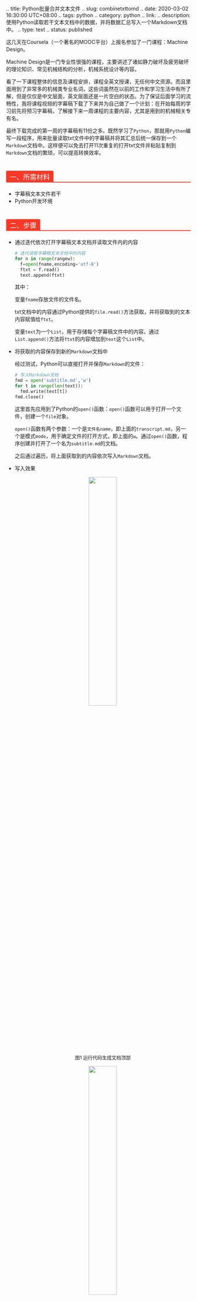 .. title: Python批量合并文本文件
.. slug: combinetxttomd
.. date: 2020-03-02 16:30:00 UTC+08:00
.. tags: python
.. category: python
.. link: 
.. description: 使用Python读取若干文本文档中的数据，并将数据汇总写入一个Markdown文档中。
.. type: text
.. status: published

这几天在Coursela（一个著名的MOOC平台）上报名参加了一门课程：Machine Design。

Machine Design是一门专业性很强的课程，主要讲述了诸如静力破坏及疲劳破坏的理论知识、常见机械结构的分析，机械系统设计等内容。

<!-- TEASER_END -->

看了一下课程整体的信息及课程安排，课程全英文授课，无任何中文资源。而且里面用到了非常多的机械类专业名词，这些词虽然在以前的工作和学习生活中有所了解，但是仅仅是中文层面，英文层面还是一片空白的状态。为了保证后面学习的流畅性，我将课程视频的字幕稿下载了下来并为自己做了一个计划：在开始每周的学习前先将预习字幕稿，了解接下来一周课程的主要内容，尤其是用到的机械相关专有名。

最终下载完成的第一周的字幕稿有11份之多。既然学习了`Python`，那就用`Python`编写一段程序，用来批量读取txt文件中的字幕稿并将其汇总后统一保存到一个`Markdown`文档中。这样便可以免去打开11次重复的打开txt文件并粘贴复制到`Markdown`文档的繁琐，可以提高转换效率。

<h1 data-tool="mdnice编辑器" style="margin-top: 40px; margin-bottom: 20px; font-weight: bold; color: black; border-bottom: 2px solid rgb(248,57,41); font-size: 1.3em;"><span style="display: inline-block; font-weight: normal; background: rgb(248,57,41); color: #ffffff; padding: 3px 10px 1px; border-top-right-radius: 3px; border-top-left-radius: 3px; margin-right: 3px;">一、所需材料</span></h1>

* 字幕稿文本文件若干
* Python开发环境

<h1 data-tool="mdnice编辑器" style="margin-top: 40px; margin-bottom: 20px; font-weight: bold; color: black; border-bottom: 2px solid rgb(248,57,41); font-size: 1.3em;"><span style="display: inline-block; font-weight: normal; background: rgb(248,57,41); color: #ffffff; padding: 3px 10px 1px; border-top-right-radius: 3px; border-top-left-radius: 3px; margin-right: 3px;">二、步骤</span></h1>

* 通过迭代依次打开字幕稿文本文档并读取文件内的内容

  ```python
  # 迭代读取字幕稿文本文档中的内容
  for n in range(rangew):
  	f=open(fname,encoding='utf-8')
  	ftxt = f.read()
  	text.append(ftxt)
  ```

  其中：

  变量`fname`存放文件的文件名。

  txt文档中的内容通过Python提供的`file.read()`方法获取，并将获取到的文本内容赋值给`ftxt`。

  变量`text`为一个`List`，用于存储每个字幕稿文件中的内容。通过`List.append()`方法将`ftxt`的内容增加到`text`这个`List`中。

* 将获取的内容保存到新的`Markdown`文档中

  经过测试，Python可以直接打开并保存`Markdown`的文件：

  ```python
  # 写入Markdown文档
  fmd = open('subtitle.md','w')
  for t in range(len(text)):
  	fmd.write(text[t])
  fmd.close()
  ```

  这里首先应用到了Python的`open()`函数：`open()`函数可以用于打开一个文件，创建一个`file`对象。

  `open()`函数有两个参数：一个是`文件名name`，即上面的`transcript.md`，另一个是模式`mode`，用于确定文件的打开方式，即上面的`w`。通过`open()`函数，程序创建并打开了一个名为`subtitle.md`的文档。

  之后通过遍历，将上面获取到的内容依次写入`Markdown`文档。

* 写入效果

  <p><center><img src="https://gitee.com/qianbi_tou/uploadpic/raw/master/20200302/20030201.png" width="40%"></center></p>

  <center><font size=2>图1 运行代码生成文档顶部</font></center>

  <p><center><img src="https://gitee.com/qianbi_tou/uploadpic/raw/master/20200302/20030202.png" width="40%"></center></p>

  <center><font size=2>图2 运行代码生成文档（两字幕稿之间）</font></center>
  
  总结一下，程序的功能算是完成了，但是汇总后的稿件看着好不舒服：
  
  <p><center><img src="https://gitee.com/qianbi_tou/uploadpic/raw/master/expression/unhappy.jpg" width="20%"></center></p>
  
  1. 生成的文件没有目录不方便快速定位不同字幕稿；
  2. 不同字幕稿之间没有明显的分界，不方便阅读和查找；
  3. 句子断句跟随视频，中间很多被换行符断开，阅读不便。

<h1 data-tool="mdnice编辑器" style="margin-top: 40px; margin-bottom: 20px; font-weight: bold; color: black; border-bottom: 2px solid rgb(248,57,41); font-size: 1.3em;"><span style="display: inline-block; font-weight: normal; background: rgb(248,57,41); color: #ffffff; padding: 3px 10px 1px; border-top-right-radius: 3px; border-top-left-radius: 3px; margin-right: 3px;">三、修改</span></h1>

分析一下，其实解决起来还是很简单的：

* `Markdown`文档中加入目录

`Markdown`中，要加入目录，只需要在文档正文前加入`[toc]`即可。

这里通过向文档中写入字幕稿前先写入`[toc]`的方式解决。

* 为文本增加标题

为了增加辨识度且便于在文档中阅读，需要为每段字幕稿在开始的位置加入标题。

这里通过为获取到的文本前和后增加对应字符串的方式解决。

* 查找并替换文档中的换行符`\n`。

这里选择通过使用`Python`的`replace()`方法将文本中的换行符`\n`替换掉，换成空格。

`replace()`方法需要输入2个参数，第一个参数即旧字符串（需要被替换掉的字符串），第二个参数即新字符串（需要的字符串）。

修改后的代码：

```python
# 1 迭代读取字幕稿文本文档中的内容
for n in range(rangew):
	f=open(fname,encoding='utf-8')
	ftxt = f.read()
    
    # 替换换行符为空格
	chtxt = ftxt.replace('\n', ' ')
    
    # 为Markdown文档插入标题
	addfilename = '#Subtitle-' + str(n+1) + '\n' + chtxt 
	text.append(addfilename)
    
# 2 写入Markdown文档
fmd = open('transcript.md','w+')

# 写入目录
fmd.write('[toc]\n')

for t in range(len(text)):
	fmd.write(text[t])
    
    # 当前文档内容写入完成后加入换行符隔开两段内容
	fmd.write('\n')
fmd.close()
```

代码修改后的运行效果：

<p><center><img src="https://gitee.com/qianbi_tou/uploadpic/raw/master/20200302/20030205.png" width="40%"></center></p>

<center><font size=2>图3 修改代码后生成文档</font></center>

<p><center><img src="https://gitee.com/qianbi_tou/uploadpic/raw/master/20200302/20030204.png" width="40%"></center></p>

<center><font size=2>图4 修改代码后生成文档（两字幕稿之间）</font></center>

<h1 data-tool="mdnice编辑器" style="margin-top: 40px; margin-bottom: 20px; font-weight: bold; color: black; border-bottom: 2px solid rgb(248,57,41); font-size: 1.3em;"><span style="display: inline-block; font-weight: normal; background: rgb(248,57,41); color: #ffffff; padding: 3px 10px 1px; border-top-right-radius: 3px; border-top-left-radius: 3px; margin-right: 3px;">四、总结</span></h1>

对比代码修改前后生成的`Markdown`文档，代码修改后的文档颜值增加明显，十分便于阅读。

以后工作中再遇到需要进行文字稿的批量汇总，调整一下代码就可以嗖的一下完成，可以为自己节省出更多的时间给思考问题。

<p><center><img src="https://gitee.com/qianbi_tou/uploadpic/raw/master/expression/happy.gif" width="20%"></center></p>

****

<center><a rel="license" href="http://creativecommons.org/licenses/by-nc-sa/4.0/"><img alt="知识共享许可协议" style="border-width:0" src="https://i.creativecommons.org/l/by-nc-sa/4.0/88x31.png" /></a><br />本作品采用<a rel="license" href="http://creativecommons.org/licenses/by-nc-sa/4.0/">知识共享署名-非商业性使用-相同方式共享 4.0 国际许可协议</a>进行许可。</center>



<p><center><img src="https://gitee.com/qianbi_tou/uploadpic/raw/master/20200229/qrcode.jpg" width="20%"></center></p>

<center>如果你有什么想要和我交流的内容，欢迎关注我的微信公众号并留言︿(￣︶￣)︿</center>